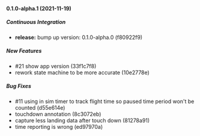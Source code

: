#### 0.1.0-alpha.1 (2021-11-19)

##### Continuous Integration

* **release:**  bump up version: 0.1.0-alpha.0 (f80922f9)

##### New Features

*  #21 show app version (33f1c7f8)
*  rework state machine to be more accurate (10e2778e)

##### Bug Fixes

*  #11 using in sim timer to track flight time so paused time period won't be counted (d55e614e)
*  touchdown annotation (8c3072eb)
*  capture less landing data after touch down (81278a91)
*  time reporting is wrong (ed97970a)


